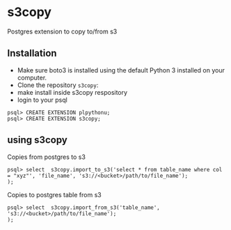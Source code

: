 # s3copy
Postgres extension to copy to/from s3

## Installation
* Make sure boto3 is installed using the default Python 3 installed on your computer.
* Clone the repository `s3copy`:
* make install inside s3copy respository
* login to your psql 
```
psql> CREATE EXTENSION plpythonu;
psql> CREATE EXTENSION s3copy;
```

## using s3copy 

Copies from postgres to s3
```postgresql
psql> select  s3copy.import_to_s3('select * from table_name where col = "xyz"', 'file_name', 's3://<bucket>/path/to/file_name');
);
```

Copies to postgres table from s3
```postgresql
psql> select  s3copy.import_from_s3('table_name', 's3://<bucket>/path/to/file_name');
);
```